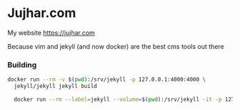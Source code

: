Jujhar.com
==========

My website https://jujhar.com

Because vim and jekyll (and now docker) are the best cms tools out there

### Building
```bash
docker run --rm -v $(pwd):/srv/jekyll -p 127.0.0.1:4000:4000 \
  jekyll/jekyll jekyll build
  
  docker run --rm --label=jekyll --volume=$(pwd):/srv/jekyll -it -p 127.0.0.1:4000:4000 jekyll/jekyll
```

